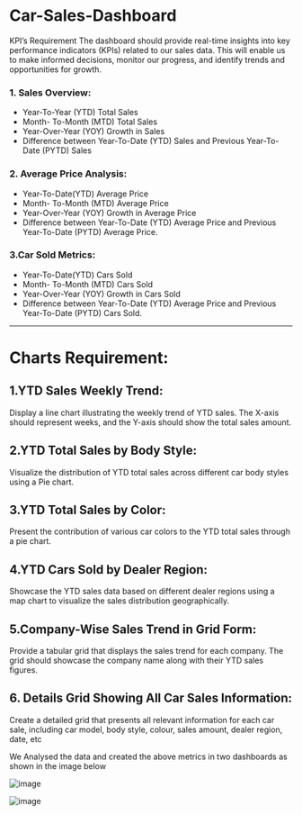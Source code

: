 # Car-Sales-Dashboard

KPI’s Requirement
The dashboard should provide real-time insights into key performance indicators (KPIs) related to our sales data. This will enable us to make informed decisions, monitor our progress, and identify trends and opportunities for growth.

### 1. Sales Overview:
 - Year-To-Year (YTD) Total Sales
 - Month- To-Month (MTD) Total Sales
 - Year-Over-Year (YOY) Growth in Sales
 - Difference between Year-To-Date (YTD) Sales and Previous Year-To-Date (PYTD) Sales

### 2. Average Price Analysis:
 - Year-To-Date(YTD) Average Price
 - Month- To-Month (MTD) Average Price
 - Year-Over-Year (YOY) Growth in Average Price
 - Difference between Year-To-Date (YTD) Average Price and Previous Year-To-Date (PYTD) Average Price.

### 3.Car Sold Metrics:
 - Year-To-Date(YTD) Cars Sold
 - Month- To-Month (MTD) Cars Sold
 - Year-Over-Year (YOY) Growth in Cars Sold
 - Difference between Year-To-Date (YTD) Average Price and Previous Year-To-Date (PYTD) Cars Sold.

---

# Charts Requirement:

## **1.YTD Sales Weekly Trend**: ## 
Display a line chart illustrating the weekly trend of YTD sales. The X-axis should represent weeks, and the Y-axis should show the total sales amount.

## **2.YTD Total Sales by Body Style:** ##
Visualize the distribution of YTD total sales across different car body styles using a Pie chart.

## 3.YTD Total Sales by Color: ## 
Present the contribution of various car colors to the YTD total sales through a pie chart.

## 4.YTD Cars Sold by Dealer Region: ## 
Showcase the YTD sales data based on different dealer regions using a map chart to visualize the sales distribution geographically.

## 5.Company-Wise Sales Trend in Grid Form: ##
Provide a tabular grid that displays the sales trend for each company. The grid should showcase the company name along with their YTD sales figures.

## 6. Details Grid Showing All Car Sales Information: ##
Create a detailed grid that presents all relevant information for each car sale, including car model, body style, colour, sales amount, dealer region, date, etc

We Analysed the data and created the above metrics in two dashboards as shown in the image below

![image](https://github.com/user-attachments/assets/5b6222b6-5e6b-4932-b84a-ced9603b03d9)

![image](https://github.com/user-attachments/assets/ed19b7c8-80a4-4553-819e-c0eabdf34847)
